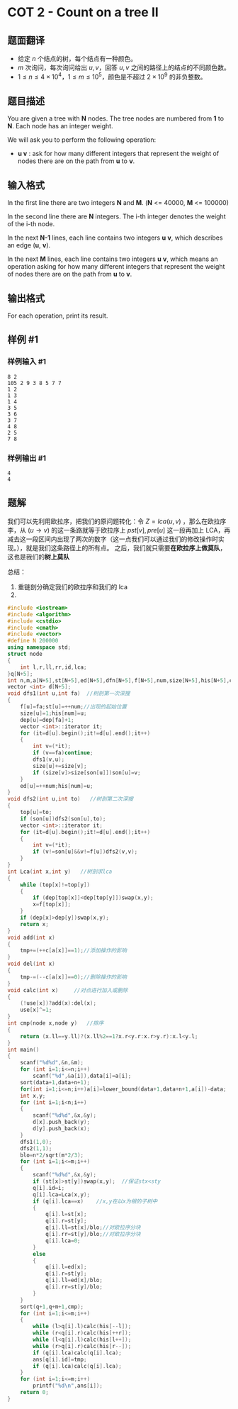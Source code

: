 # COT 2 - Count on a tree II

## 题面翻译

- 给定 $n$ 个结点的树，每个结点有一种颜色。
- $m$ 次询问，每次询问给出 $u,v$，回答 $u,v$ 之间的路径上的结点的不同颜色数。
- $1\le n\le 4\times 10^4$，$1\le m\le 10^5$，颜色是不超过 $2 \times 10^9$ 的非负整数。

## 题目描述

You are given a tree with **N** nodes. The tree nodes are numbered from **1** to **N**. Each node has an integer weight.

We will ask you to perform the following operation:

- **u v** : ask for how many different integers that represent the weight of nodes there are on the path from **u** to **v**.

## 输入格式

In the first line there are two integers **N** and **M**. (**N** <= 40000, **M** <= 100000)

In the second line there are **N** integers. The i-th integer denotes the weight of the i-th node.

In the next **N-1** lines, each line contains two integers **u** **v**, which describes an edge (**u**, **v**).

In the next **M** lines, each line contains two integers **u** **v**, which means an operation asking for how many different integers that represent the weight of nodes there are on the path from **u** to **v**.

## 输出格式

For each operation, print its result.

## 样例 #1

### 样例输入 #1

```
8 2
105 2 9 3 8 5 7 7
1 2
1 3
1 4
3 5
3 6
3 7
4 8
2 5
7 8
```

### 样例输出 #1

```
4
4
```

## 题解
我们可以先利用欧拉序，把我们的原问题转化：令 $Z=lca(u,v)$ ，那么在欧拉序李，从 $(u\to v)$ 的这一条路就等于欧拉序上 $pst[v],pre[u]$ 这一段再加上 LCA，再减去这一段区间内出现了两次的数字（这一点我们可以通过我们的修改操作时实现。），就是我们这条路径上的所有点。
之后，我们就只需要**在欧拉序上做莫队**，这也是我们的**树上莫队**

总结：
1. 重链剖分确定我们的欧拉序和我们的 lca
2. 

```cpp
#include <iostream>
#include <algorithm>
#include <cstdio>
#include <cmath>
#include <vector>
#define N 200000
using namespace std;
struct node
{
	int l,r,ll,rr,id,lca;
}q[N+5];
int n,m,a[N+5],st[N+5],ed[N+5],dfn[N+5],f[N+5],num,size[N+5],his[N+5],dep[N+5],son[N+5],top[N+5],c[N+5],tmp,blo,l=1,r,use[N+5],ans[N+5],data[N+5];
vector <int> d[N+5];
void dfs1(int u,int fa)  //树剖第一次深搜
{
	f[u]=fa;st[u]=++num;//出现的起始位置
	size[u]=1;his[num]=u;
	dep[u]=dep[fa]+1;
	vector <int>::iterator it;
	for (it=d[u].begin();it!=d[u].end();it++)
	{
		int v=(*it);
		if (v==fa)continue;
		dfs1(v,u);
		size[u]+=size[v];
		if (size[v]>size[son[u]])son[u]=v;
	}
	ed[u]=++num;his[num]=u;
}
void dfs2(int u,int to)   //树剖第二次深搜
{
	top[u]=to;
	if (son[u])dfs2(son[u],to);
	vector <int>::iterator it;
	for (it=d[u].begin();it!=d[u].end();it++)
	{
		int v=(*it);
		if (v!=son[u]&&v!=f[u])dfs2(v,v);
	}
}
int Lca(int x,int y)   //树剖求lca
{
	while (top[x]!=top[y])
	{
		if (dep[top[x]]<dep[top[y]])swap(x,y);
		x=f[top[x]];
	}
	if (dep[x]>dep[y])swap(x,y);
	return x;
}
void add(int x)
{
	tmp+=(++c[a[x]]==1);//添加操作的影响
}
void del(int x)
{
	tmp-=(--c[a[x]]==0);//删除操作的影响
}
void calc(int x)     //对点进行加入或删除
{
	(!use[x])?add(x):del(x);
	use[x]^=1;
}
int cmp(node x,node y)   //排序
{
	return (x.ll==y.ll)?(x.ll%2==1?x.r<y.r:x.r>y.r):x.l<y.l;
}
int main()
{
	scanf("%d%d",&n,&m);
	for (int i=1;i<=n;i++)
		scanf("%d",&a[i]),data[i]=a[i];
    sort(data+1,data+n+1);
    for(int i=1;i<=n;i++)a[i]=lower_bound(data+1,data+n+1,a[i])-data;  //离散化
	int x,y;
	for (int i=1;i<n;i++)
	{
		scanf("%d%d",&x,&y);
		d[x].push_back(y);
		d[y].push_back(x);
	}
	dfs1(1,0); 
	dfs2(1,1);
	blo=n*2/sqrt(m*2/3);
	for (int i=1;i<=m;i++)
	{
		scanf("%d%d",&x,&y);
		if (st[x]>st[y])swap(x,y);  //保证stx<sty
		q[i].id=i;
		q[i].lca=Lca(x,y);  
		if (q[i].lca==x)    //x,y在以x为根的子树中
		{
			q[i].l=st[x];
			q[i].r=st[y];
			q[i].ll=st[x]/blo;//对欧拉序分块
			q[i].rr=st[y]/blo;//对欧拉序分块
			q[i].lca=0;
		}
		else
		{
			q[i].l=ed[x];
			q[i].r=st[y];
			q[i].ll=ed[x]/blo;
			q[i].rr=st[y]/blo;
		}
	}
	sort(q+1,q+m+1,cmp);
	for (int i=1;i<=m;i++)
	{
		while (l>q[i].l)calc(his[--l]);
		while (r<q[i].r)calc(his[++r]);
		while (l<q[i].l)calc(his[l++]);
		while (r>q[i].r)calc(his[r--]);
		if (q[i].lca)calc(q[i].lca);
		ans[q[i].id]=tmp;
		if (q[i].lca)calc(q[i].lca);
	}
	for (int i=1;i<=m;i++)
		printf("%d\n",ans[i]);
	return 0;
}
```
